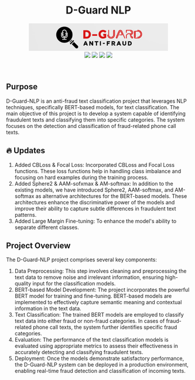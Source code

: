 <div align=center>
<h1>D-Guard NLP</h1>
<img src="D-guard.png"  width="380" height="75" />
</div>
<div align=center>
    <img src="https://img.shields.io/badge/License-Apache%202.0-brightgreen.svg" />
<img src="https://img.shields.io/badge/Pytorch-1.10.1-green.svg"  />
<img src="https://img.shields.io/badge/Python-3.9-blue.svg"  />
<img src="https://img.shields.io/badge/Long-Yuan-green.svg"  />
</div>
<div>
<br>
<br>
</div>

## Purpose
D-Guard-NLP is an anti-fraud text classification project that leverages NLP techniques, specifically BERT-based models, for text classification. The main objective of this project is to develop a system capable of identifying fraudulent texts and classifying them into specific categories. The system focuses on the detection and classification of fraud-related phone call texts.

## 🔥 Updates
1. Added CBLoss & Focal Loss: Incorporated CBLoss and Focal Loss functions. These loss functions help in handling class imbalance and focusing on hard examples during the training process.
2. Added Sphere2 & AAM-sofxmax & AM-softmax: In addition to the existing models, we have introduced Sphere2, AAM-softmax, and AM-softmax as alternative architectures for the BERT-based models. These architectures enhance the discriminative power of the models and improve their ability to capture subtle differences in fraudulent text patterns.
3. Added Large Margin Fine-tuning: To enhance the model's ability to separate different classes.

## Project Overview
The D-Guard-NLP project comprises several key components:

1. Data Preprocessing: This step involves cleaning and preprocessing the text data to remove noise and irrelevant information, ensuring high-quality input for the classification models.
2. BERT-based Model Development: The project incorporates the powerful BERT model for training and fine-tuning. BERT-based models are implemented to effectively capture semantic meaning and contextual information in the text data.
3. Text Classification: The trained BERT models are employed to classify text data into either fraud or non-fraud categories. In cases of fraud-related phone call texts, the system further identifies specific fraud categories.
4. Evaluation: The performance of the text classification models is evaluated using appropriate metrics to assess their effectiveness in accurately detecting and classifying fraudulent texts.
5. Deployment: Once the models demonstrate satisfactory performance, the D-Guard-NLP system can be deployed in a production environment, enabling real-time fraud detection and classification of incoming texts.
